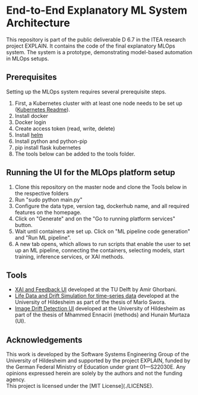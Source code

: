 <h1> End-to-End Explanatory ML System Architecture</h1>
This repository is part of the public deliverable D 6.7 in the ITEA research project EXPLAIN. It contains the code of the final explanatory MLOps system. The system is a prototype, demonstrating model-based automation in MLOps setups.

<h2>Prerequisites</h2>
Setting up the MLOps system requires several prerequisite steps. 

<ol>
  <li>First, a Kubernetes cluster with at least one node needs to be set up (<a href="https://www.uni-hildesheim.de/gitlab/sse/explain-initial-architecture-implementation/-/tree/main/Infrastructure?ref_type=heads">Kubernetes Readme</a>).</li>
  <li>Install docker</li>
  <li>Docker login</li>
  <li>Create access token (read, write, delete)</li>
  <li>Install <a href ="https://helm.sh/docs/intro/install/">helm</a></li>
  <li>Install python and python-pip</li>
  <li>pip install flask kubernetes</li>
  <li>The tools below can be added to the tools folder.</li>
</ol>

<h2>Running the UI for the MLOps platform setup</h2>
<ol>
  <li>Clone this repository on the master node and clone the Tools below in the respective folders</li>
  <li>Run "sudo python main.py"</li>
  <li>Configure the data type, version tag, dockerhub name, and all required features on the homepage.</li>
  <li>Click on "Generate" and on the "Go to running platform services" button.</li>
  <li>Wait until containers are set up. Click on "ML pipeline code generation" and "Run ML pipeline".</li>
  <li>A new tab opens, which allows to run scripts that enable the user to set up an ML pipeline, connecting the containers, selecting models, start training, inference services, or XAI methods.</li>
</ol>

<h2>Tools</h2>

<ul>
  <li><a href="https://github.com/Amirrgrbn/EXPLAIN_architecture">XAI and Feedback UI</a> developed at the TU Delft by Amir Ghorbani.</li>
  <li><a href="https://www.uni-hildesheim.de/gitlab/explain/data-drift-simulator">Life Data and Drift Simulation for time-series data</a> developed at the University of Hildesheim as part of the thesis of Marlo Swora.</li>
  <li><a href="https://github.com/malikhunain/Optimized-Web-Interface">Image Drift Detection UI</a> developed at the University of Hildesheim as part of the thesis of Mhammed Ennaciri (methods) and Hunain Murtaza (UI).</li>
</ul>

<h2>Acknowledgements</h2>
This work is developed by the Software Systems Engineering Group of the University of Hildesheim and supported by the project EXPLAIN, funded by the German Federal Ministry of Education under grant 01—S22030E. Any opinions expressed herein are solely by the authors and not the funding agency. 
<br>
This project is licensed under the [MIT License](./LICENSE).
